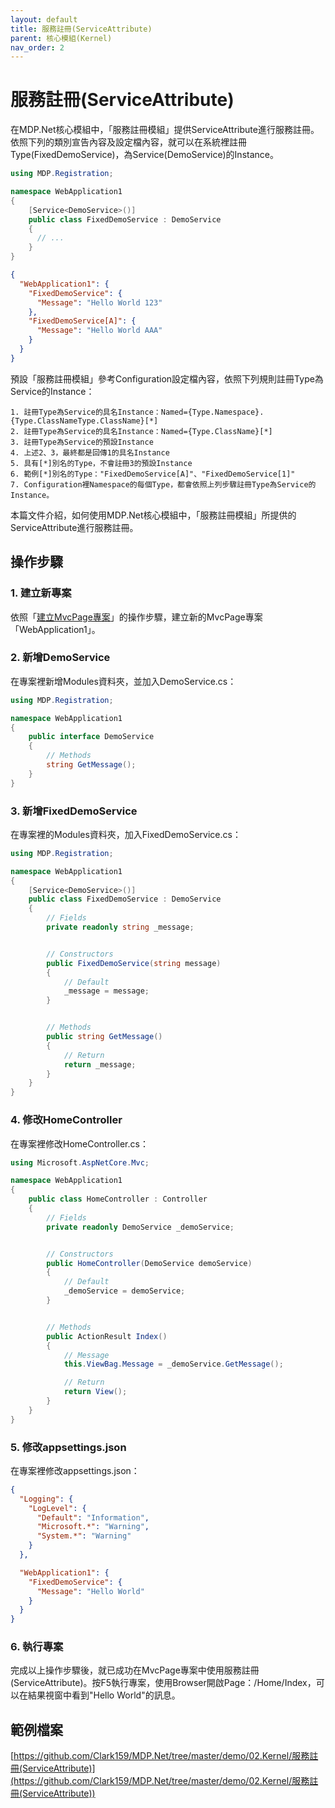 ```yaml
---
layout: default
title: 服務註冊(ServiceAttribute)
parent: 核心模組(Kernel)
nav_order: 2
---
```


# 服務註冊(ServiceAttribute)

在MDP.Net核心模組中，「服務註冊模組」提供ServiceAttribute進行服務註冊。依照下列的類別宣告內容及設定檔內容，就可以在系統裡註冊Type(FixedDemoService)，為Service(DemoService)的Instance。

```csharp
using MDP.Registration;

namespace WebApplication1
{
    [Service<DemoService>()]
    public class FixedDemoService : DemoService
    {
      // ...
    }
}
```

```json
{
  "WebApplication1": {
    "FixedDemoService": {
      "Message": "Hello World 123"
    },
	"FixedDemoService[A]": {
      "Message": "Hello World AAA"
    }
  }
}
```

預設「服務註冊模組」參考Configuration設定檔內容，依照下列規則註冊Type為Service的Instance：

```
1. 註冊Type為Service的具名Instance：Named={Type.Namespace}.{Type.ClassNameType.ClassName}[*]
2. 註冊Type為Service的具名Instance：Named={Type.ClassName}[*]
3. 註冊Type為Service的預設Instance
4. 上述2、3，最終都是回傳1的具名Instance
5. 具有[*]別名的Type，不會註冊3的預設Instance
6. 範例[*]別名的Type："FixedDemoService[A]"、"FixedDemoService[1]"
7. Configuration裡Namespace的每個Type，都會依照上列步驟註冊Type為Service的Instance。
```

本篇文件介紹，如何使用MDP.Net核心模組中，「服務註冊模組」所提供的ServiceAttribute進行服務註冊。

## 操作步驟

### 1. 建立新專案

依照「[建立MvcPage專案](../建立MvcPage專案/建立MvcPage專案.html)」的操作步驟，建立新的MvcPage專案「WebApplication1」。

### 2. 新增DemoService

在專案裡新增Modules資料夾，並加入DemoService.cs：

```csharp
using MDP.Registration;

namespace WebApplication1
{
    public interface DemoService
    {
        // Methods
        string GetMessage();
    }
}

```

### 3. 新增FixedDemoService

在專案裡的Modules資料夾，加入FixedDemoService.cs：

```csharp
using MDP.Registration;

namespace WebApplication1
{
    [Service<DemoService>()]
    public class FixedDemoService : DemoService
    {
        // Fields
        private readonly string _message;


        // Constructors
        public FixedDemoService(string message)
        {
            // Default
            _message = message;
        }


        // Methods
        public string GetMessage()
        {
            // Return
            return _message;
        }
    }
}
```

### 4. 修改HomeController

在專案裡修改HomeController.cs：

```csharp
using Microsoft.AspNetCore.Mvc;

namespace WebApplication1
{
    public class HomeController : Controller
    {
        // Fields
        private readonly DemoService _demoService;


        // Constructors
        public HomeController(DemoService demoService)
        {
            // Default
            _demoService = demoService;
        }


        // Methods
        public ActionResult Index()
        {
            // Message
            this.ViewBag.Message = _demoService.GetMessage();

            // Return
            return View();
        }
    }
}
```

### 5. 修改appsettings.json

在專案裡修改appsettings.json：

```json
{
  "Logging": {
    "LogLevel": {
      "Default": "Information",
      "Microsoft.*": "Warning",
      "System.*": "Warning"
    }
  },

  "WebApplication1": {
    "FixedDemoService": {
      "Message": "Hello World"
    }
  }
}
```

### 6. 執行專案

完成以上操作步驟後，就已成功在MvcPage專案中使用服務註冊(ServiceAttribute)。按F5執行專案，使用Browser開啟Page：/Home/Index，可以在結果視窗中看到"Hello World"的訊息。

## 範例檔案

[https://github.com/Clark159/MDP.Net/tree/master/demo/02.Kernel/服務註冊(ServiceAttribute)](https://github.com/Clark159/MDP.Net/tree/master/demo/02.Kernel/服務註冊(ServiceAttribute))
